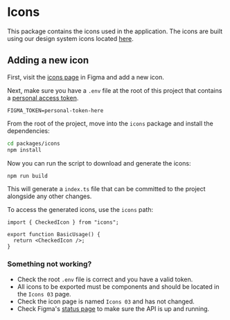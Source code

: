 # Icons

This package contains the icons used in the application. The icons are built using our design system icons located [here](https://www.figma.com/file/ASas6u2DMihEEzw8jPT1XC/Replay-Component-Library?node-id=134%3A2898).

## Adding a new icon

First, visit the [icons page](https://www.figma.com/file/ASas6u2DMihEEzw8jPT1XC/Replay-Component-Library?node-id=134%3A2898) in Figma and add a new icon.

Next, make sure you have a `.env` file at the root of this project that contains a <a href="https://www.figma.com/developers/docs#auth-dev-token">personal access token</a>.

```env
FIGMA_TOKEN=personal-token-here
```

From the root of the project, move into the `icons` package and install the dependencies:

```bash
cd packages/icons
npm install
```

Now you can run the script to download and generate the icons:

```bash
npm run build
```

This will generate a `index.ts` file that can be committed to the project alongside any other changes.

To access the generated icons, use the `icons` path:

```tsx
import { CheckedIcon } from "icons";

export function BasicUsage() {
  return <CheckedIcon />;
}
```

### Something not working?

- Check the root `.env` file is correct and you have a valid token.
- All icons to be exported must be components and should be located in the `Icons 03` page.
- Check the icon page is named `Icons 03` and has not changed.
- Check Figma's [status page](http://status.figma.com/) to make sure the API is up and running.
